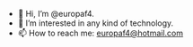 - 👋 Hi, I’m @europaf4.
- 👀 I’m interested in any kind of technology.
- 📫 How to reach me: europaf4@hotmail.com
